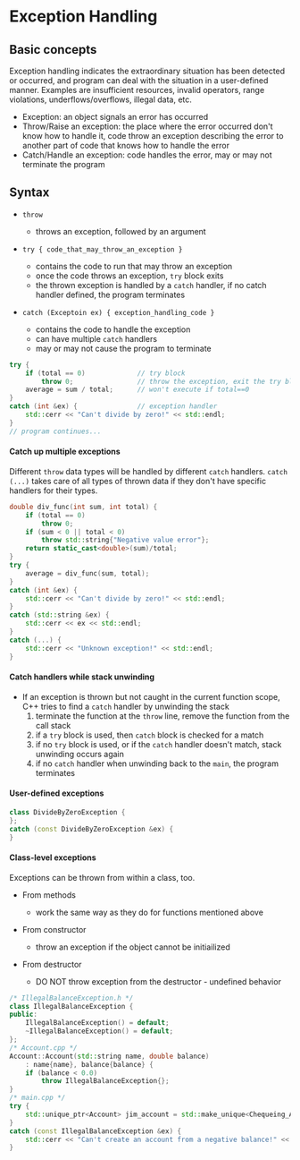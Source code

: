 # Exception Handling

## Basic concepts

Exception handling indicates the extraordinary situation has been detected or occurred, and program can deal with the situation in a user-defined manner. Examples are insufficient resources, invalid operators, range violations, underflows/overflows, illegal data, etc.

- Exception: an object signals an error has occurred
- Throw/Raise an exception: the place where the error occurred don't know how to handle it, code throw an exception describing the error to another part of code that knows how to handle the error
- Catch/Handle an exception: code handles the error, may or may not terminate the program

## Syntax

- `throw`
    * throws an exception, followed by an argument

- `try { code_that_may_throw_an_exception }`
    * contains the code to run that may throw an exception
    * once the code throws an exception, `try` block exits
    * the thrown exception is handled by a `catch` handler, if no catch handler defined, the program terminates

- `catch (Exceptoin ex) { exception_handling_code }`
    * contains the code to handle the exception
    * can have multiple `catch` handlers
    * may or may not cause the program to terminate

```c++
try {
    if (total == 0)             // try block
        throw 0;                // throw the exception, exit the try block
    average = sum / total;      // won't execute if total==0
}
catch (int &ex) {               // exception handler
    std::cerr << "Can't divide by zero!" << std::endl;
}
// program continues...
```

#### Catch up multiple exceptions

Different `throw` data types will be handled by different `catch` handlers. `catch (...)` takes care of all types of thrown data if they don't have specific handlers for their types.

```c++
double div_func(int sum, int total) {
    if (total == 0)
        throw 0;
    if (sum < 0 || total < 0)
        throw std::string{"Negative value error"};
    return static_cast<double>(sum)/total;
}
try {
    average = div_func(sum, total);
}
catch (int &ex) {
    std::cerr << "Can't divide by zero!" << std::endl;
}
catch (std::string &ex) {
    std::cerr << ex << std::endl;
}
catch (...) {
    std::cerr << "Unknown exception!" << std::endl;
}
```

#### Catch handlers while stack unwinding

- If an exception is thrown but not caught in the current function scope, C++ tries to find a `catch` handler by unwinding the stack
    1. terminate the function at the `throw` line, remove the function from the call stack
    2. if a `try` block is used, then `catch` block is checked for a match
    3. if no `try` block is used, or if the `catch` handler doesn't match, stack unwinding occurs again
    4. if no `catch` handler when unwinding back to the `main`, the program terminates

#### User-defined exceptions

```c++
class DivideByZeroException {
};
catch (const DivideByZeroException &ex) {
}
```

#### Class-level exceptions

Exceptions can be thrown from within a class, too.

- From methods
    * work the same way as they do for functions mentioned above

- From constructor
    * throw an exception if the object cannot be initiailized

- From destructor
    * DO NOT throw exception from the destructor - undefined behavior

```c++
/* IllegalBalanceException.h */
class IllegalBalanceException {
public:
    IllegalBalanceException() = default;
    ~IllegalBalanceException() = default;
};
/* Account.cpp */
Account::Account(std::string name, double balance)
    : name{name}, balance{balance} {
    if (balance < 0.0)
        throw IllegalBalanceException{};
}
/* main.cpp */
try {
    std::unique_ptr<Account> jim_account = std::make_unique<Chequeing_Account>("Jim", -10.0);
}
catch (const IllegalBalanceException &ex) {
    std::cerr << "Can't create an account from a negative balance!" << std::endl;
}
```